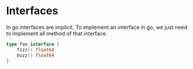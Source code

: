 # Interfaces

In go interfaces are implicit. To implement an interface in go, we just need to implement all method of that interface.

```go
type foo interface {
    fizz() float64
    buzz() float64
}
```



